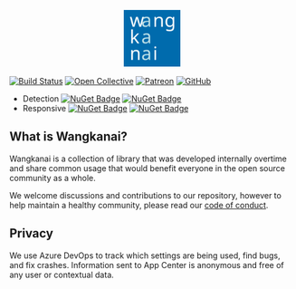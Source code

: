 <p align="center">
  <img alt="Files Logo" src="asset/wangkanai-logo.svg?sanitize=true" width="100px" />
</p>


[![Build Status](https://dev.azure.com/wangkanai/GitHub/_apis/build/status/wangkanai?branchName=main)](https://dev.azure.com/wangkanai/GitHub/_build/latest?definitionId=20&branchName=main)
[![Open Collective](https://img.shields.io/badge/open%20collective-support%20me-3385FF.svg)](https://opencollective.com/wangkanai)
[![Patreon](https://img.shields.io/badge/patreon-support%20me-d9643a.svg)](https://www.patreon.com/wangkanai)
[![GitHub](https://img.shields.io/github/license/wangkanai/detection)](https://github.com/wangkanai/Detection/blob/dev/LICENSE)

- Detection [![NuGet Badge](https://buildstats.info/nuget/wangkanai.detection)](https://www.nuget.org/packages/wangkanai.detection)
  [![NuGet Badge](https://buildstats.info/nuget/wangkanai.detection?includePreReleases=true)](https://www.nuget.org/packages/wangkanai.detection)
- Responsive [![NuGet Badge](https://buildstats.info/nuget/wangkanai.responsive)](https://www.nuget.org/packages/wangkanai.responsive)
  [![NuGet Badge](https://buildstats.info/nuget/wangkanai.responsive?includePreReleases=true)](https://www.nuget.org/packages/wangkanai.responsive)

## What is Wangkanai?

Wangkanai is a collection of library that was developed internally overtime and share common usage that would benefit everyone in the open source community as a whole.

We welcome discussions and contributions to our repository, however to help maintain a healthy community, please read our [code of conduct](https://github.com/wangkanai/wangkanai/blob/main/CODE_OF_CONDUCT.md).

## Privacy
We use Azure DevOps to track which settings are being used, find bugs, and fix crashes. Information sent to App Center is anonymous and free of any user or contextual data.

